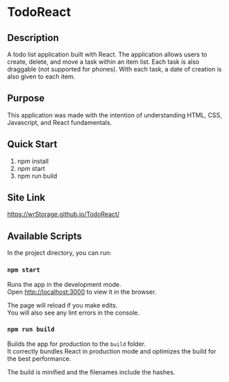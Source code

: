 # TodoReact

## Description
A todo list application built with React. The application allows users to create, delete, and move a task within an  item list.
Each task is also draggable (not supported for phones). With each task, a date of creation is also given to each item.

## Purpose
This application was made with the intention of understanding HTML, CSS, Javascript, and React fundamentals.

## Quick Start
1. npm install
2. npm start
3. npm run build

## Site Link
https://wrStorage.github.io/TodoReact/

## Available Scripts

In the project directory, you can run:

### `npm start`

Runs the app in the development mode.<br>
Open [http://localhost:3000](http://localhost:3000) to view it in the browser.

The page will reload if you make edits.<br>
You will also see any lint errors in the console.

### `npm run build`

Builds the app for production to the `build` folder.<br>
It correctly bundles React in production mode and optimizes the build for the best performance.

The build is minified and the filenames include the hashes.<br>
